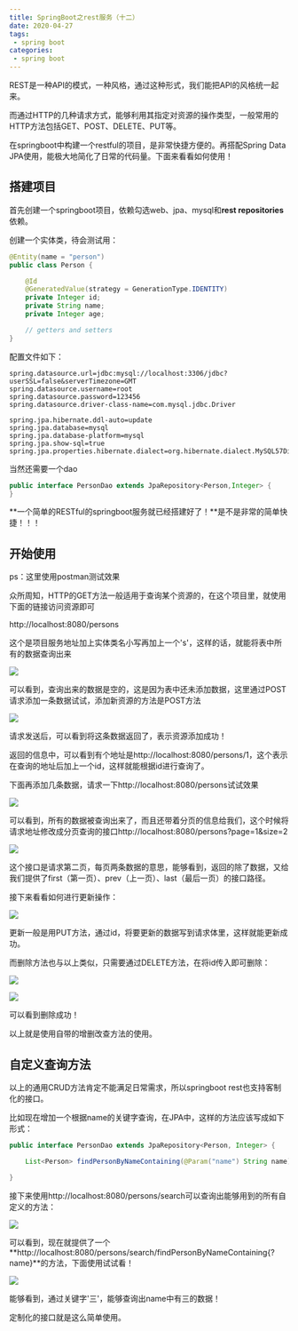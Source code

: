 ```yaml
---
title: SpringBoot之rest服务（十二）
date: 2020-04-27
tags:
 - spring boot
categories:
 - spring boot
---
```


REST是一种API的模式，一种风格，通过这种形式，我们能把API的风格统一起来。

而通过HTTP的几种请求方式，能够利用其指定对资源的操作类型，一般常用的HTTP方法包括GET、POST、DELETE、PUT等。

在springboot中构建一个restful的项目，是非常快捷方便的。再搭配Spring Data JPA使用，能极大地简化了日常的代码量。下面来看看如何使用！

## 搭建项目

首先创建一个springboot项目，依赖勾选web、jpa、mysql和**rest repositories**依赖。

创建一个实体类，待会测试用：

```java
@Entity(name = "person")
public class Person {

    @Id
    @GeneratedValue(strategy = GenerationType.IDENTITY)
    private Integer id;
    private String name;
    private Integer age;

	// getters and setters
}
```

配置文件如下：

```properties
spring.datasource.url=jdbc:mysql://localhost:3306/jdbc?userSSL=false&serverTimezone=GMT
spring.datasource.username=root
spring.datasource.password=123456
spring.datasource.driver-class-name=com.mysql.jdbc.Driver

spring.jpa.hibernate.ddl-auto=update
spring.jpa.database=mysql
spring.jpa.database-platform=mysql
spring.jpa.show-sql=true
spring.jpa.properties.hibernate.dialect=org.hibernate.dialect.MySQL57Dialect
```

当然还需要一个dao

```java
public interface PersonDao extends JpaRepository<Person,Integer> {
}
```

**一个简单的RESTful的springboot服务就已经搭建好了！**是不是非常的简单快捷！！！

## 开始使用

ps：这里使用postman测试效果

众所周知，HTTP的GET方法一般适用于查询某个资源的，在这个项目里，就使用下面的链接访问资源即可

http://localhost:8080/persons

这个是项目服务地址加上实体类名小写再加上一个's'，这样的话，就能将表中所有的数据查询出来

![](http://qiniuyun.zijie.fun/20200504100952.png)

可以看到，查询出来的数据是空的，这是因为表中还未添加数据，这里通过POST请求添加一条数据试试，添加新资源的方法是POST方法

![](http://qiniuyun.zijie.fun/20200504101501.png)

请求发送后，可以看到将这条数据返回了，表示资源添加成功！

返回的信息中，可以看到有个地址是http://localhost:8080/persons/1，这个表示在查询的地址后加上一个id，这样就能根据id进行查询了。

下面再添加几条数据，请求一下http://localhost:8080/persons试试效果

![](http://qiniuyun.zijie.fun/20200504101851.png)

可以看到，所有的数据被查询出来了，而且还带着分页的信息给我们，这个时候将请求地址修改成分页查询的接口http://localhost:8080/persons?page=1&size=2

![](http://qiniuyun.zijie.fun/20200504102114.png)

这个接口是请求第二页，每页两条数据的意思，能够看到，返回的除了数据，又给我们提供了first（第一页）、prev（上一页）、last（最后一页）的接口路径。

接下来看看如何进行更新操作：

![](http://qiniuyun.zijie.fun/20200504102513.png)

更新一般是用PUT方法，通过id，将要更新的数据写到请求体里，这样就能更新成功。

而删除方法也与以上类似，只需要通过DELETE方法，在将id传入即可删除：

![](http://qiniuyun.zijie.fun/20200504102705.png)

![](http://qiniuyun.zijie.fun/20200504102734.png)

可以看到删除成功！

以上就是使用自带的增删改查方法的使用。

## 自定义查询方法

以上的通用CRUD方法肯定不能满足日常需求，所以springboot rest也支持客制化的接口。

比如现在增加一个根据name的关键字查询，在JPA中，这样的方法应该写成如下形式：

```java
public interface PersonDao extends JpaRepository<Person, Integer> {

    List<Person> findPersonByNameContaining(@Param("name") String name);

}
```

接下来使用http://localhost:8080/persons/search可以查询出能够用到的所有自定义的方法：

![](http://qiniuyun.zijie.fun/20200504103317.png)

可以看到，现在就提供了一个**http://localhost:8080/persons/search/findPersonByNameContaining{?name}**的方法，下面使用试试看！

![](http://qiniuyun.zijie.fun/20200504103432.png)

能够看到，通过关键字'三'，能够查询出name中有三的数据！

定制化的接口就是这么简单使用。